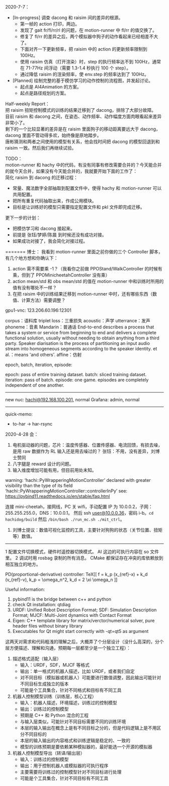 2020-7-7：
- [In-progress] 调查 dacong 和 raisim 间的差异的根源。
  - 第一帧的 action 打印，两边。
  - 发现了 gait fr/fl/rr/rl 的问题，在 motion-runner 中 fl/rr 的值交换了。
  - 修复了 fl/rr 的差异之后，两个模拟器中狗子的动作看起来已经相差不大了。
  - 下面对齐一下更新频率，把 raisim 中的 action 的更新频率限制到 100Hz。
  - 使用 raisim 仿真（打开渲染）时，step 的执行频率达不到 100Hz，通常在 71-77Hz 间浮动（需要 1.3-1.4 秒执行 100 个 step）。
  - 通过降低 raisim 的渲染频率，使 env.step 的频率达到了 100Hz。
- [Planned] 绘制完整的基于模仿学习的动作控制的流程图，并发起讨论。
  - 起点是 AI4Animation 的方案。
  - 起点是路径规划的方案。

Half-weekly Report：   
把 raisim 扭矩控制模式的训练的结果迁移到了 dacong，排除了大部分故障。   
目前 raisim 和 dacong 之间，在姿态、动作频率、动作幅度方面肉眼看起来差异非常小了。   
剩下的一个比较显著的差异是在 raisim 里面狗子的移动距离要远大于 dacong，dacong 里面不管动得多欢，始终像是原地踏步。   
唐彬猜测和两者之间使用的模型有关系，他会找时间把 dacong 的模型回退到和 raisim 一致。然后我们再继续试验。

TODO：   
motion-runner 和 hachy 中的代码，有没有同事有修改需要合并的？今天能合并的就今天合并，如果没有今天能合并的，我就要开始下面的工作了：   
简化 raisim 到 dacong 的迁移过程：
   - 常量、魔法数字全部抽取到配置文件中，使得 hachy 和 motion-runner 可以共用配置。
   - 把所有重复代码抽取出来，作成公用模块。
   - 目标是让训练好的模型只需要指定配置文件和 pkl 文件即完成迁移。

更下一步的计划：
   - 把模仿学习和 dacong 接起来。
   - 前提是 张钰/梦婷/陈晨 到时候还没有成功对接。
   - 如果成功对接了，我会简化对接过程。

=======
博士：
我看到 motion-runner 里面之前你做的三个 Controller 脚本，有几个地方想和你确认下：
1. action 需不需要乘 -1？（我看你之前做 PPOStand/WalkController 的时候有乘，但到了 PPOMinicheetahController 没有乘）
2. action mean/std 和 obs mean/std 的值在 motion-runner 中和训练时所用的值有没有哪处不一样？
3. 在把 raisim 中的训练结果迁移到 motion-runner 中时，还有哪些东西（数值、计算方法）需要调整？


gpu1-vnc: 123.206.60.196:12301

corpus：语料库
triplet loss：三重损失
acoustic：声学
utterrance：发声
phoneme：音素
Mandarin：普通话
End-to-end describes a process that takes a system or service from beginning to end
  and delivers a complete functional solution,
  usually without needing to obtain anything from a third party.
Speaker diarisation is the process of partitioning an input audio stream
  into homogeneous segments according to the speaker identity.
et al.：means 'and others'.
affine：仿射

epoch, batch, iteration, episode:

epoch: pass of entire training dataset.
batch: sliced training dataset.
iteration: pass of batch.
episode: one game. episodes are completely independent of one another.

_______ _______
new nuc: hachi@192.168.100.201, normal
Grafana: admin, normal

_______ _______
quick-memo:
- to-har -> har-rsync

2020-4-28 会：
1. 电机驱动器的问题，芯片：温度传感器、位置传感器、电流回馈，有损去噪，是用 raw 数据作为 RL 输入还是用去噪过的？
   张钰：不用，没有差异，刘博士赞同
2. 八字腿是 reward 设计的问题。
3. 输入维度增加可能有用，但目前用处未知。

warning: ‘hachi::PyWrapperingMotionController’
 declared with greater visibility than the type of its field
  ‘hachi::PyWrapperingMotionController::controllerInPy’
see: https://pybind11.readthedocs.io/en/stable/faq.html

连接 mini-cheetah，接网线，PC 关 wifi，手动配置 IP 为 10.0.0.2，子网：255.255.255.0，DNS：10.0.0.1。
然后 ssh user@10.0.0.36，密码 i-b。`cd hachidog/build` 然后 `/bin/bash ./run_mc.sh ./mit_ctrl`。

1. 刘博士提议：数值可视化监控的工具，主要针对狗狗的状态（关节位置、扭矩等）数值。

_______ _______
1 配置文件切换模式，硬件时遥控器切换模式。
  AI 这边的可执行内容在 so 文件里。
2 调试时用 rosbag 录制的所有消息。
  CMake 都保证存在冲突的库依赖放到相互独立的地方。

PD(proportional-derivative) controller: TeX[[ f = k_p (x_{ref}-x) + k_d (v_{ref}-v), k_p = \omega_n^2, k_d = 2 \xi \omega_n ]]

Useful information:
1. pybind11 is the bridge between c++ and python
2. check Qt installation: qtdiag
3. URDF: Unified Robot Description Format; SDF: Simulation Description Format; MJCF: Multi-Joint dynamics with Contact Format
4. Eigen: C++ template library for matrix/verctor/numerical solver, pure header files without binary library
5. Executables for Qt might start correctly with -qt=qt5 as argument

这两天对需求和代码粗浅的理解之后，大概弄了个分层设计（没什么高深的，分个层方便描述、理解和沟通，预期每一层都至少是一个独立工程）：
1. 描述格式适配（输入层）
   - 输入：URDF，SDF，MJCF 等格式
   - 输出：单一格式的机器人描述，比如 URDF，或者我们自定
   - 对不同目标（模拟器或机器人）可能要进行数值调整，因此输出可能针对不同目标生成独立的版本
   - 可能是个工具集合，针对不同格式和目标有不同工具
2. 机器人控制模型训练（训练层，核心工程）
   - 输入：机器人描述，环境描述，训练过的控制模型
   - 输出：训练过的控制模型
   - 预期是 C++ 和 Python 混合的工程
   - 与输入层类似，可能针对不同目标需要不同的训练环境
   - 本层的输入输出在概念上是有不同目标之分的，但是代码逻辑上是不用区分不同目标的
   - 本层的输入输出的内容格式和训练逻辑是稳定的、一致的
   - 模型的训练预期是要依赖某种模拟器的，最好能选一个开源的模拟器
3. 机器人控制模型导出（转译/输出层）
   - 输入：训练过的控制模型
   - 输出：用于控制机器人或模拟器的可执行程序
   - 主要需要将训练过的控制模型针对不同目标进行处理
   - 可能是个工具集合，针对不同目标有不同工具
